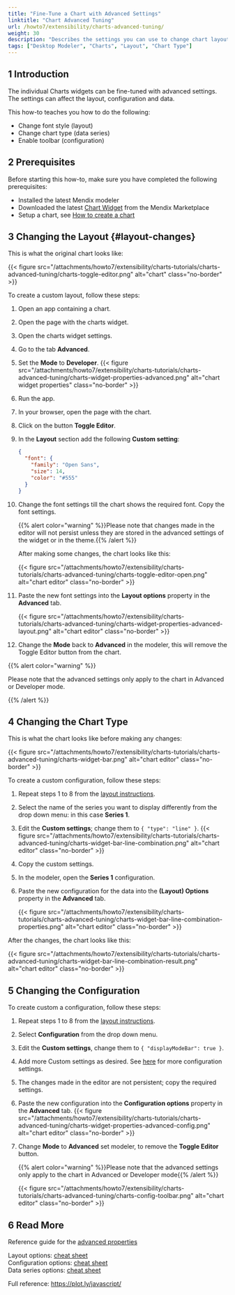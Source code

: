 ```yaml
---
title: "Fine-Tune a Chart with Advanced Settings"
linktitle: "Chart Advanced Tuning"
url: /howto7/extensibility/charts-advanced-tuning/
weight: 30
description: "Describes the settings you can use to change chart layouts and types"
tags: ["Desktop Modeler", "Charts", "Layout", "Chart Type"]
---
```


## 1 Introduction

The individual Charts widgets can be fine-tuned with advanced settings. The settings can affect the layout, configuration and data.

This how-to teaches you how to do the following:  

* Change font style (layout)
* Change chart type (data series)
* Enable toolbar (configuration)

## 2 Prerequisites

Before starting this how-to, make sure you have completed the following prerequisites:

* Installed the latest Mendix modeler
* Downloaded the latest [Chart Widget](/appstore/widgets/charts/) from the Mendix Marketplace
* Setup a chart, see [How to create a chart](/howto7/extensibility/charts-basic-create/)

## 3 Changing the Layout {#layout-changes}

This is what the original chart looks like:

{{< figure src="/attachments/howto7/extensibility/charts-tutorials/charts-advanced-tuning/charts-toggle-editor.png" alt="chart" class="no-border" >}}

To create a custom layout, follow these steps:

1. Open an app containing a chart.
2. Open the page with the charts widget.
3. Open the charts widget settings.
4. Go to the tab **Advanced**.
5. Set the **Mode** to **Developer**.
    {{< figure src="/attachments/howto7/extensibility/charts-tutorials/charts-advanced-tuning/charts-widget-properties-advanced.png" alt="chart widget properties" class="no-border" >}}
6. Run the app.
7. In your browser, open the page with the chart.
8. Click on the button **Toggle Editor**.
9. In the **Layout** section add the following **Custom setting**:

    ```json
    {
      "font": {
        "family": "Open Sans",
        "size": 14,
        "color": "#555"
      }
    }
    ```

10. Change the font settings till the chart shows the required font. Copy the font settings.

    {{% alert color="warning" %}}Please note that changes made in the editor will not persist unless they are stored in the advanced settings of the widget or in the theme.{{% /alert %}}

    After making some changes, the chart looks like this:

    {{< figure src="/attachments/howto7/extensibility/charts-tutorials/charts-advanced-tuning/charts-toggle-editor-open.png" alt="chart editor" class="no-border" >}}

11. Paste the new font settings into the **Layout options** property in the **Advanced** tab.

    {{< figure src="/attachments/howto7/extensibility/charts-tutorials/charts-advanced-tuning/charts-widget-properties-advanced-layout.png" alt="chart editor" class="no-border" >}}

12. Change the **Mode** back to **Advanced** in the  modeler, this will remove the Toggle Editor button from the chart.  

{{% alert color="warning" %}}

Please note that the advanced settings only apply to the chart in Advanced or Developer mode.

{{% /alert %}}

## 4 Changing the Chart Type

This is what the chart looks like before making any changes:

{{< figure src="/attachments/howto7/extensibility/charts-tutorials/charts-advanced-tuning/charts-widget-bar.png" alt="chart editor" class="no-border" >}}

To create a custom configuration, follow these steps:

1. Repeat steps 1 to 8 from the [layout instructions](#layout-changes).
2. Select the name of the series you want to display differently from the drop down menu: in this case **Series 1**.
3. Edit the **Custom settings**; change them to `{ "type": "line" }`.
    {{< figure src="/attachments/howto7/extensibility/charts-tutorials/charts-advanced-tuning/charts-widget-bar-line-combination.png" alt="chart editor" class="no-border" >}}
4. Copy the custom settings.
5. In the modeler, open the **Series 1** configuration.
6. Paste the new configuration for the data into the **(Layout) Options** property in the **Advanced** tab.

    {{< figure src="/attachments/howto7/extensibility/charts-tutorials/charts-advanced-tuning/charts-widget-bar-line-combination-properties.png" alt="chart editor" class="no-border" >}}

After the changes, the chart looks like this:

{{< figure src="/attachments/howto7/extensibility/charts-tutorials/charts-advanced-tuning/charts-widget-bar-line-combination-result.png" alt="chart editor" class="no-border" >}}

## 5 Changing the Configuration 

To create custom a configuration, follow these steps:

1. Repeat steps 1 to 8 from the [layout instructions](#layout-changes).
2. Select **Configuration** from the drop down menu.
3. Edit the **Custom settings**, change them to `{ "displayModeBar": true }`.
4. Add more Custom settings as desired. See [here](https://plot.ly/javascript/configuration-options/) for more configuration settings.
5. The changes made in the editor are not persistent; copy the required settings.
6. Paste the new configuration into the **Configuration options** property in the **Advanced** tab.
    {{< figure src="/attachments/howto7/extensibility/charts-tutorials/charts-advanced-tuning/charts-widget-properties-advanced-config.png" alt="chart editor" class="no-border" >}}
7. Change **Mode** to **Advanced** set modeler, to remove the **Toggle Editor** button.

    {{% alert color="warning" %}}Please note that the advanced settings only apply to the chart in Advanced or Developer mode{{% /alert %}}

    {{< figure src="/attachments/howto7/extensibility/charts-tutorials/charts-advanced-tuning/charts-config-toolbar.png" alt="chart editor" class="no-border" >}}

## 6 Read More

Reference guide for the [advanced properties](/refguide7/charts-configuration/#advanced)

Layout options: [cheat sheet](/refguide7/charts-advanced-cheat-sheet/#layout-all)  
Configuration options: [cheat sheet](/refguide7/charts-advanced-cheat-sheet/#config-options)  
Data series options: [cheat sheet](/refguide7/charts-advanced-cheat-sheet/#data-series)  

Full reference: https://plot.ly/javascript/
